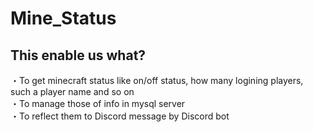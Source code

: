 # Mine_Status
## This enable us what?
・To get minecraft status like on/off status, how many logining players, such a player name and so on<br>
・To manage those of info in mysql server<br>
・To reflect them to Discord message by Discord bot
